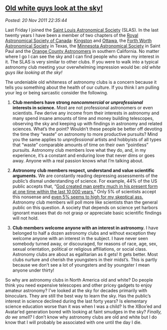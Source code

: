  
[Old white guys look at the sky!](http://bakerjd99.wordpress.com/2011/11/20/old-white-guys-look-at-the-sky/)
------------------------------------------------------------------------------------------------------------

*Posted: 20 Nov 2011 22:35:44*

Last Friday I joined the [Saint Louis Astronomical
Society](http://www.slasonline.org/) (SLAS). In the last twenty years I
have been a member of two chapters of the [Royal Astronomical Society of
Canada](http://www.rasc.ca/): [Kingston](http://kingston.rasc.ca/) and
[Ottawa](http://www.ottawa.rasc.ca/), the [Forth Worth Astronomical
Society](http://www.fortworthastro.com) in Texas, the [Minnesota
Astronomical Society](http://www.mnastro.org/) in Saint Paul and the
[Orange County Astronomers](http://www.ocastronomers.org/) in southern
California. No matter where I go I can see the sky and I can find people
who share my interest in it. The SLAS is very similar to other clubs. If
you were to walk into a typical astronomy club meeting your overwhelming
impression would be: *old white guys like looking at the sky!*

The undeniable old whiteness of astronomy clubs is a concern because
it tells you something about the health of our culture. If you think I
am pulling your leg or being sarcastic consider the following.

1.  **Club members have strong *noncommercial* or *unprofessional*
    interests in science.** Most are not professional astronomers or
    even scientists. Few derive any income from their interests in
    astronomy and many spend insane amounts of time and money building
    telescopes, observing the sky and keeping up with findings in
    astronomy and related sciences. What’s the point? Wouldn’t these
    people be better off devoting the time they “waste” on astronomy to
    more productive pursuits? Mind you the same applies to
    *unprofessional* artists and hobbyists of all types that “waste”
    comparable amounts of time on their own “pointless” pursuits.
    Astronomy club members love what they do, and, in my experience,
    it’s a constant and enduring love that never dims or goes away.
    Anyone with a real passion knows what I’m talking about.

2.  **Astronomy club members respect, understand and value scientific
    arguments.** We are constantly reading depressing assessments of the
    public’s dismal understanding of science. For example, 44% of the US
    public accepts that, “[God created man pretty much in his present
    form at one time within the last 10,000
    years.](http://www.religioustolerance.org/ev\_publia.htm)” Only 5%
    of scientists accept this nonsense and [even 5% seems to high for my
    skeptical
    ass.](http://bakerjd99.wordpress.com/2009/10/29/hard-ass-skeptic-rules/)
    Astronomy club members will poll more like scientists than the
    general public on this question. A society that depends on science
    yet harbors ignorant masses that do not grasp or appreciate basic
    scientific findings will not hold.

3.  **Club members welcome anyone with an interest in astronomy.** I
    have belonged to half a dozen astronomy clubs and without exception
    they welcome anyone with an interest in the subject. I have never
    seen somebody turned away, or discouraged, for reasons of race, age,
    sex, sexual orientation, political or religious affiliations, or
    social class. Astronomy clubs are about as egalitarian as it gets!
    It gets better. Most clubs nurture and cherish the youngsters in
    their midst’s. This is partly because we don’t see a lot of
    youngsters and by youngster I mean anyone under thirty!

So why are astronomy clubs in North America old and white? Do people
think you need expensive telescopes and other pricey gadgets to enjoy
amateur astronomy? I’ve looked at the sky for decades primarily with
binoculars. They are still the best way to learn the sky. Has the
public’s interest in science declined during the last forty years? Is
elementary science education worse than it was when I was a child? Is
the XBox’ed and Avatar’ed generation bored with looking at faint smudges
in the sky? *Finally, do we smell?* I don’t know why astronomy clubs are
old and white but I do know that I will probably be associated with one
until the day I die.
